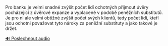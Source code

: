 
Pro banku je velmi snadné zvýšit počet lidí ochotných přijmout úvěry pocházející z úvěrové expanze a vyplacené v podobě peněžních substitutů. Je pro ni ale velmi obtížné zvýšit počet svých klientů, tedy počet lidí, kteří jsou ochotni považovat tyto nároky za peněžní substituty a jako takové je držet.

[🔊 Poslechnout audio](/data/7-paragraphs/audio/chapter_81/para_004-Pro-banku-je-velmi-snadn-zvit-poet-lid-ochotn.mp3)
